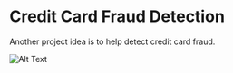 # Credit Card Fraud Detection

Another project idea is to help detect credit card fraud. 


![Alt Text](https://media3.giphy.com/media/l2Je5GF29BR4LI4tq/giphy.gif)
